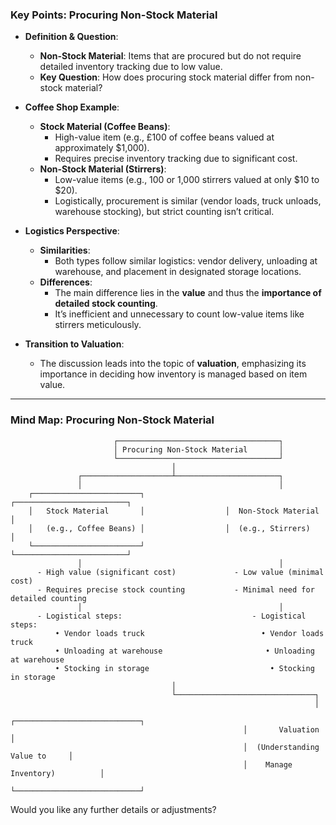 ### **Key Points: Procuring Non-Stock Material**

- **Definition & Question**:
  - **Non-Stock Material**: Items that are procured but do not require detailed inventory tracking due to low value.
  - **Key Question**: How does procuring stock material differ from non-stock material?

- **Coffee Shop Example**:
  - **Stock Material (Coffee Beans)**:
    - High-value item (e.g., £100 of coffee beans valued at approximately $1,000).
    - Requires precise inventory tracking due to significant cost.
  - **Non-Stock Material (Stirrers)**:
    - Low-value items (e.g., 100 or 1,000 stirrers valued at only $10 to $20).
    - Logistically, procurement is similar (vendor loads, truck unloads, warehouse stocking), but strict counting isn’t critical.

- **Logistics Perspective**:
  - **Similarities**:
    - Both types follow similar logistics: vendor delivery, unloading at warehouse, and placement in designated storage locations.
  - **Differences**:
    - The main difference lies in the **value** and thus the **importance of detailed stock counting**.
    - It’s inefficient and unnecessary to count low-value items like stirrers meticulously.

- **Transition to Valuation**:
  - The discussion leads into the topic of **valuation**, emphasizing its importance in deciding how inventory is managed based on item value.

---

### **Mind Map: Procuring Non-Stock Material**

```plaintext
                       ┌────────────────────────────────────┐
                       │ Procuring Non-Stock Material       │
                       └────────────────────────────────────┘
                                    │
               ┌────────────────────┴───────────────────────┐
               │                                            │
    ┌────────────────────────┐                  ┌─────────────────────────┐
    │   Stock Material       │                  │  Non-Stock Material     │
    │   (e.g., Coffee Beans) │                  │  (e.g., Stirrers)       │
    └────────────────────────┘                  └─────────────────────────┘
               │                                            │
      - High value (significant cost)             - Low value (minimal cost)
      - Requires precise stock counting           - Minimal need for detailed counting
               │                                            │
      - Logistical steps:                             - Logistical steps:
          • Vendor loads truck                          • Vendor loads truck
          • Unloading at warehouse                       • Unloading at warehouse
          • Stocking in storage                           • Stocking in storage
                                    │
                                    └───────────────────────────────┐
                                                                    │
                                                    ┌────────────────────────────┐
                                                    │       Valuation            │
                                                    │  (Understanding Value to     │
                                                    │    Manage Inventory)          │
                                                    └────────────────────────────┘
```

Would you like any further details or adjustments?